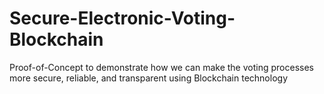 # Secure-Electronic-Voting-Blockchain
Proof-of-Concept to demonstrate how we can make the voting processes more secure, reliable, and transparent using Blockchain technology
